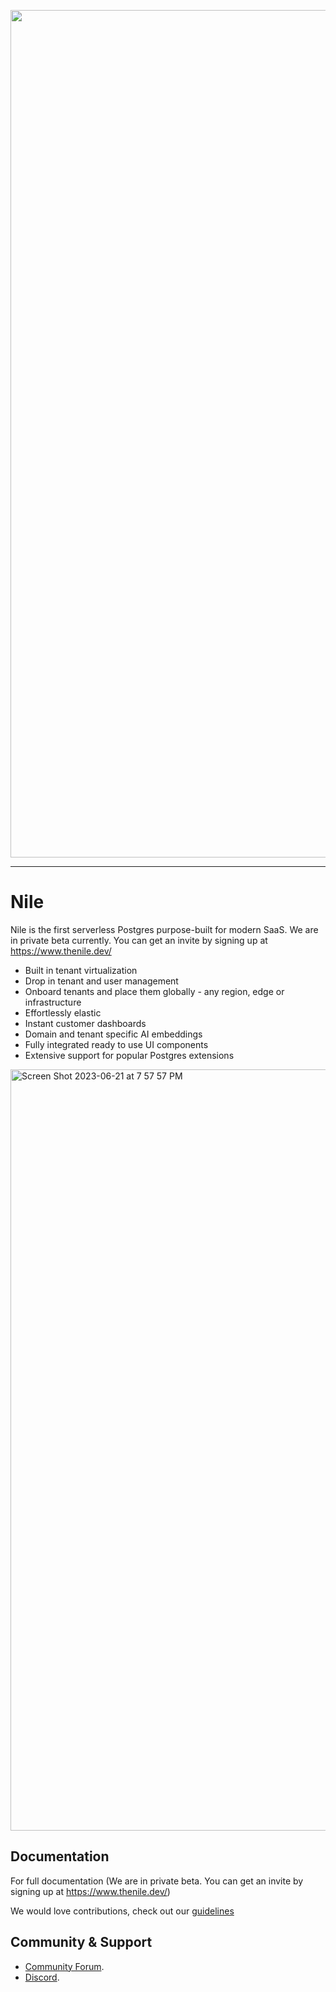 <p align="center">
<img width="1356" alt="Screen Shot 2023-06-21 at 7 35 32 PM" src="https://github.com/niledatabase/niledatabase/assets/2977624/5273f334-f7ee-4b11-87da-5835897a3639">
</p>

---

# Nile

Nile is the first serverless Postgres purpose-built for modern SaaS. We are in private beta currently. You can get an invite by signing up at https://www.thenile.dev/

- Built in tenant virtualization
- Drop in tenant and user management
- Onboard tenants and place them globally - any region, edge or infrastructure
- Effortlessly elastic
- Instant customer dashboards
- Domain and tenant specific AI embeddings
- Fully integrated ready to use UI components
- Extensive support for popular Postgres extensions

<img width="1218" alt="Screen Shot 2023-06-21 at 7 57 57 PM" src="https://github.com/TheNileDev/niledatabase/assets/2977624/f24c5ce5-8144-4cbb-9de6-9454b5afdb31">

## Documentation

For full documentation (We are in private beta. You can get an invite by signing up at https://www.thenile.dev/)

We would love contributions, check out our [guidelines](./DEVELOPERS.md)

## Community & Support

- [Community Forum](https://github.com/orgs/niledatabase/discussions).
- [Discord](https://discord.gg/s7hcR9Hxj3).
